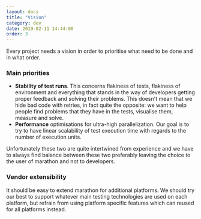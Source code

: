 ```yaml
---
layout: docs
title: "Vision"
category: dev
date: 2019-02-11 14:44:00
order: 3
---
```


Every project needs a vision in order to prioritise what need to be done and in what order.

### Main priorities

* **Stability of test runs**. This concerns flakiness of tests, flakiness of environment and everything that stands in the way of developers getting proper feedback and solving their problems. This doesn't mean that we hide bad code with retries, in fact quite the opposite: we want to help people find problems that they have in the tests, visualise them, measure and solve.
* **Performance** optimisations for ultra-high parallelization. Our goal is to try to have linear scalability of test execution time with regards to the number of execution units.

Unfortunately these two are quite intertwined from experience and we have to always find balance between these two preferably leaving the choice to the user of marathon and not to developers.

### Vendor extensibility

It should be easy to extend marathon for additional platforms. We should try our best to support whatever main testing technologies are used on each platform, but refrain from using platform specific features which can reused for all platforms instead.
